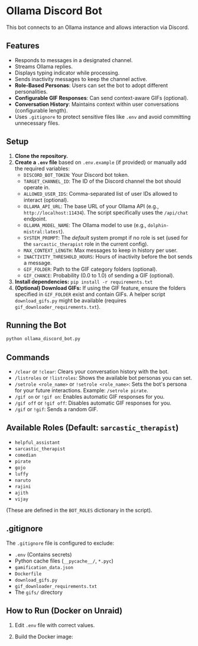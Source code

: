 # Ollama Discord Bot

This bot connects to an Ollama instance and allows interaction via Discord.

## Features
- Responds to messages in a designated channel.
- Streams Ollama replies.
- Displays typing indicator while processing.
- Sends inactivity messages to keep the channel active.
- **Role-Based Personas**: Users can set the bot to adopt different personalities.
- **Configurable GIF Responses**: Can send context-aware GIFs (optional).
- **Conversation History**: Maintains context within user conversations (configurable length).
- Uses `.gitignore` to protect sensitive files like `.env` and avoid committing unnecessary files.

## Setup

1.  **Clone the repository.**
2.  **Create a `.env` file** based on `.env.example` (if provided) or manually add the required variables:
    *   `DISCORD_BOT_TOKEN`: Your Discord bot token.
    *   `TARGET_CHANNEL_ID`: The ID of the Discord channel the bot should operate in.
    *   `ALLOWED_USER_IDS`: Comma-separated list of user IDs allowed to interact (optional).
    *   `OLLAMA_API_URL`: The base URL of your Ollama API (e.g., `http://localhost:11434`). The script specifically uses the `/api/chat` endpoint.
    *   `OLLAMA_MODEL_NAME`: The Ollama model to use (e.g., `dolphin-mistral:latest`).
    *   `SYSTEM_PROMPT`: The *default* system prompt if no role is set (used for the `sarcastic_therapist` role in the current config).
    *   `MAX_CONTEXT_LENGTH`: Max messages to keep in history per user.
    *   `INACTIVITY_THRESHOLD_HOURS`: Hours of inactivity before the bot sends a message.
    *   `GIF_FOLDER`: Path to the GIF category folders (optional).
    *   `GIF_CHANCE`: Probability (0.0 to 1.0) of sending a GIF (optional).
3.  **Install dependencies:** `pip install -r requirements.txt`
4.  **(Optional) Download GIFs:** If using the GIF feature, ensure the folders specified in `GIF_FOLDER` exist and contain GIFs. A helper script `download_gifs.py` might be available (requires `gif_downloader_requirements.txt`).

## Running the Bot

```bash
python ollama_discord_bot.py
```

## Commands

*   `/clear` or `!clear`: Clears your conversation history with the bot.
*   `/listroles` or `!listroles`: Shows the available bot personas you can set.
*   `/setrole <role_name>` or `!setrole <role_name>`: Sets the bot's persona for your future interactions. Example: `/setrole pirate`.
*   `/gif on` or `!gif on`: Enables automatic GIF responses for you.
*   `/gif off` or `!gif off`: Disables automatic GIF responses for you.
*   `/gif` or `!gif`: Sends a random GIF.

## Available Roles (Default: `sarcastic_therapist`)

*   `helpful_assistant`
*   `sarcastic_therapist`
*   `comedian`
*   `pirate`
*   `gojo`
*   `luffy`
*   `naruto`
*   `rajini`
*   `ajith`
*   `vijay`

(These are defined in the `BOT_ROLES` dictionary in the script).

## .gitignore

The `.gitignore` file is configured to exclude:
*   `.env` (Contains secrets)
*   Python cache files (`__pycache__/`, `*.pyc`)
*   `gamification_data.json`
*   `Dockerfile`
*   `download_gifs.py`
*   `gif_downloader_requirements.txt`
*   The `gifs/` directory

## How to Run (Docker on Unraid)

1. Edit `.env` file with correct values.

2. Build the Docker image: